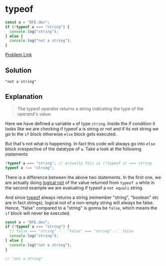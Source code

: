 # typeof

```js
const a = "BFE.dev";
if (!typeof a === "string") {
  console.log("string");
} else {
  console.log("not a string");
}
```

[Problem Link](https://bigfrontend.dev/quiz/typeof)

## Solution

```
"not a string"
```

## Explanation

> The typeof operator returns a string indicating the type of the operand's value.

Here we have defined a variable `a` of type `string`. Inside the if condition it looks like we are checking if typeof a is string or not and if its not string we go to the `if` block otherwise `else` block gets executed.

But that's not what is happening. In fact this code will always go into `else` block irrespective of the datatype of `a`. Take a look at the following statements

```js
!typeof a === "string"; // actually this is (!typeof a) === string
typeof a !== "string";
```

There is a difference between the above two statements. In the first one, we are actually doing [logical not](https://developer.mozilla.org/en-US/docs/Web/JavaScript/Reference/Operators/Logical_NOT) of the value returned from `typeof a` while in the second example we are evaluating if typeof a `not equals` string.

And since [typeof](https://developer.mozilla.org/en-US/docs/Web/JavaScript/Reference/Operators/typeof) always returns a string (remember "string", "boolean" etc are in fact strings), logical not of a non-empty string will always be false. Hence, "false" compared to a "string" is gonna be `false`, which means the `if` block will never be executed.

```js
const a = "BFE.dev";
if (!typeof a === "string") {
  // false === "string" 👉🏻 "false" === "string" 👉🏻 false
  console.log("string");
} else {
  console.log("not a string");
}

// "not a string"
```
